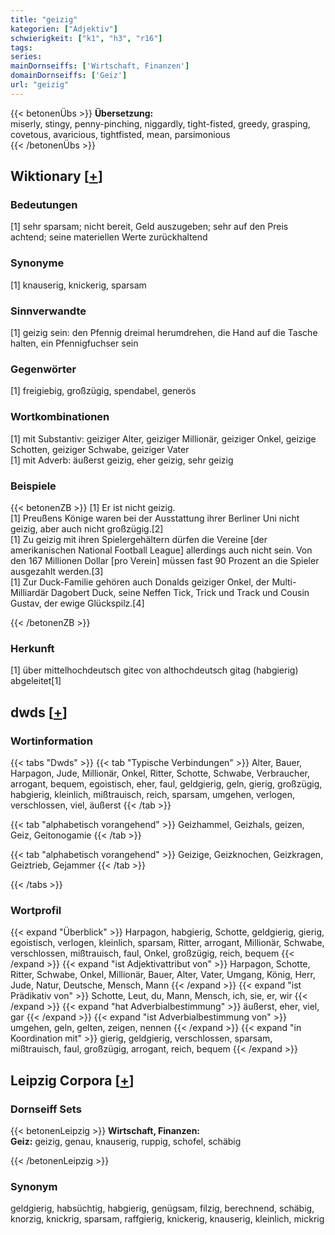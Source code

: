 ```yaml
---
title: "geizig"
kategorien: ["Adjektiv"]
schwierigkeit: ["k1", "h3", "r16"]
tags:
series:
mainDornseiffs: ['Wirtschaft, Finanzen']
domainDornseiffs: ['Geiz']
url: "geizig"
---
```


{{< betonenÜbs >}}
**Übersetzung:**  
miserly, stingy, penny-pinching, niggardly, tight-fisted, greedy, grasping, covetous, avaricious, tightfisted, mean, parsimonious  
{{< /betonenÜbs >}}

## Wiktionary [[+](https://de.wiktionary.org/wiki/geizig)]

### Bedeutungen
[1] sehr sparsam; nicht bereit, Geld auszugeben; sehr auf den Preis achtend; seine materiellen Werte zurückhaltend  

### Synonyme
[1] knauserig, knickerig, sparsam  

### Sinnverwandte
[1] geizig sein: den Pfennig dreimal herumdrehen, die Hand auf die Tasche halten, ein Pfennigfuchser sein  

### Gegenwörter
[1] freigiebig, großzügig, spendabel, generös  

### Wortkombinationen
[1] mit Substantiv: geiziger Alter, geiziger Millionär, geiziger Onkel, geizige Schotten, geiziger Schwabe, geiziger Vater  
[1] mit Adverb: äußerst geizig, eher geizig, sehr geizig  

### Beispiele
{{< betonenZB >}}
[1] Er ist nicht geizig.  
[1] Preußens Könige waren bei der Ausstattung ihrer Berliner Uni nicht geizig, aber auch nicht großzügig.[2]  
[1] Zu geizig mit ihren Spielergehältern dürfen die Vereine [der amerikanischen National Football League] allerdings auch nicht sein. Von den 167 Millionen Dollar [pro Verein] müssen fast 90 Prozent an die Spieler ausgezahlt werden.[3]  
[1] Zur Duck-Familie gehören auch Donalds geiziger Onkel, der Multi-Milliardär Dagobert Duck, seine Neffen Tick, Trick und Track und Cousin Gustav, der ewige Glückspilz.[4]  

{{< /betonenZB >}}
### Herkunft
[1] über mittelhochdeutsch gitec von althochdeutsch gitag (habgierig) abgeleitet[1]  



## dwds [[+](https://www.dwds.de/wb/geizig)]

### Wortinformation
{{< tabs "Dwds" >}}
{{< tab "Typische Verbindungen" >}}
Alter, Bauer, Harpagon, Jude, Millionär, Onkel, Ritter, Schotte, Schwabe, Verbraucher, arrogant, bequem, egoistisch, eher, faul, geldgierig, geln, gierig, großzügig, habgierig, kleinlich, mißtrauisch, reich, sparsam, umgehen, verlogen, verschlossen, viel, äußerst
{{< /tab >}}

{{< tab "alphabetisch vorangehend" >}}
Geizhammel, Geizhals, geizen, Geiz, Geitonogamie
{{< /tab >}}

{{< tab "alphabetisch vorangehend" >}}
Geizige, Geizknochen, Geizkragen, Geiztrieb, Gejammer
{{< /tab >}}

{{< /tabs >}}

### Wortprofil
{{< expand "Überblick" >}} Harpagon, habgierig, Schotte, geldgierig, gierig, egoistisch, verlogen, kleinlich, sparsam, Ritter, arrogant, Millionär, Schwabe, verschlossen, mißtrauisch, faul, Onkel, großzügig, reich, bequem {{< /expand >}}
{{< expand "ist Adjektivattribut von" >}} Harpagon, Schotte, Ritter, Schwabe, Onkel, Millionär, Bauer, Alter, Vater, Umgang, König, Herr, Jude, Natur, Deutsche, Mensch, Mann {{< /expand >}}
{{< expand "ist Prädikativ von" >}} Schotte, Leut, du, Mann, Mensch, ich, sie, er, wir {{< /expand >}}
{{< expand "hat Adverbialbestimmung" >}} äußerst, eher, viel, gar {{< /expand >}}
{{< expand "ist Adverbialbestimmung von" >}} umgehen, geln, gelten, zeigen, nennen {{< /expand >}}
{{< expand "in Koordination mit" >}} gierig, geldgierig, verschlossen, sparsam, mißtrauisch, faul, großzügig, arrogant, reich, bequem {{< /expand >}}

## Leipzig Corpora [[+](https://corpora.uni-leipzig.de/en/res?word=geizig&corpusId=deu_newscrawl-public_2018)]

### Dornseiff Sets
{{< betonenLeipzig >}}
**Wirtschaft, Finanzen:**  
**Geiz:** geizig, genau, knauserig, ruppig, schofel, schäbig  

{{< /betonenLeipzig >}}

### Synonym
geldgierig, habsüchtig, habgierig, genügsam, filzig, berechnend, schäbig, knorzig, knickrig, sparsam, raffgierig, knickerig, knauserig, kleinlich, mickrig

